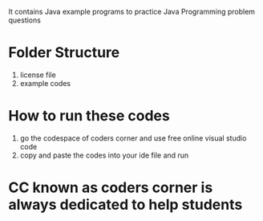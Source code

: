 It contains Java example programs to practice Java Programming problem questions

# Folder Structure
 1. license file
 2. example codes

# How to run these codes
  1. go the codespace of coders corner and use free online visual studio code
  2. copy and paste the codes into your ide file and run

# CC known as coders corner is always dedicated to help students
